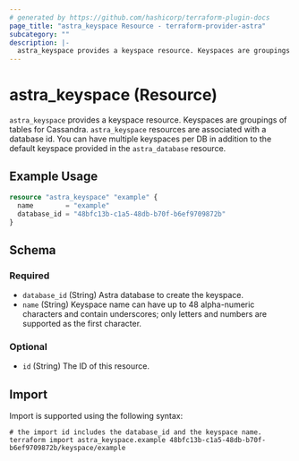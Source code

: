 ```yaml
---
# generated by https://github.com/hashicorp/terraform-plugin-docs
page_title: "astra_keyspace Resource - terraform-provider-astra"
subcategory: ""
description: |-
  astra_keyspace provides a keyspace resource. Keyspaces are groupings of tables for Cassandra. astra_keyspace resources are associated with a database id. You can have multiple keyspaces per DB in addition to the default keyspace provided in the astra_database resource.
---
```


# astra_keyspace (Resource)

`astra_keyspace` provides a keyspace resource. Keyspaces are groupings of tables for Cassandra. `astra_keyspace` resources are associated with a database id. You can have multiple keyspaces per DB in addition to the default keyspace provided in the `astra_database` resource.

## Example Usage

```terraform
resource "astra_keyspace" "example" {
  name        = "example"
  database_id = "48bfc13b-c1a5-48db-b70f-b6ef9709872b"
}
```

<!-- schema generated by tfplugindocs -->
## Schema

### Required

- `database_id` (String) Astra database to create the keyspace.
- `name` (String) Keyspace name can have up to 48 alpha-numeric characters and contain underscores; only letters and numbers are supported as the first character.

### Optional

- `id` (String) The ID of this resource.

## Import

Import is supported using the following syntax:

```shell
# the import id includes the database_id and the keyspace name.
terraform import astra_keyspace.example 48bfc13b-c1a5-48db-b70f-b6ef9709872b/keyspace/example
```
